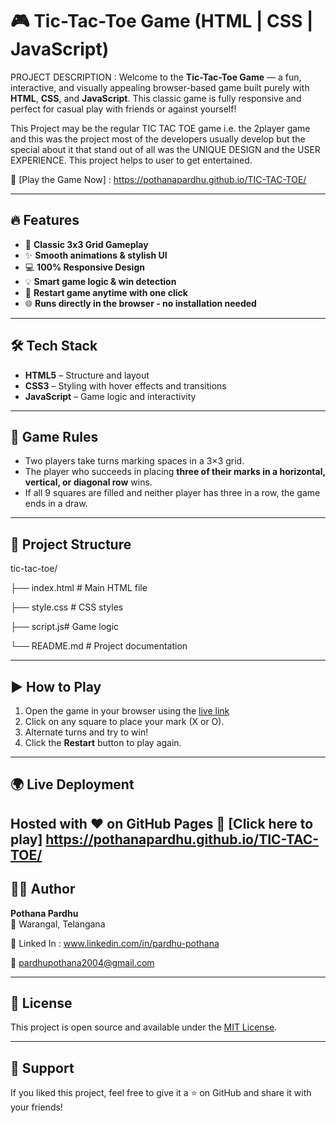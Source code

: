 # 🎮 Tic-Tac-Toe Game (HTML | CSS | JavaScript)

PROJECT DESCRIPTION :
Welcome to the **Tic-Tac-Toe Game** — a fun, interactive, and visually appealing browser-based game built purely with **HTML**, **CSS**, and **JavaScript**. This classic game is fully responsive and perfect for casual play with friends or against yourself!

This Project may be the regular TIC TAC TOE game i.e. the 2player game and this was the project most of the developers usually develop but the special about it that stand out of all was the UNIQUE DESIGN and the USER EXPERIENCE.
This project helps to user to get entertained.

🚀 [Play the Game Now] : https://pothanapardhu.github.io/TIC-TAC-TOE/


---

## 🔥 Features

- 🎯 **Classic 3x3 Grid Gameplay**
- ✨ **Smooth animations & stylish UI**
- 💻 **100% Responsive Design**
- 💡 **Smart game logic & win detection**
- 🔁 **Restart game anytime with one click**
- 🌐 **Runs directly in the browser - no installation needed**

---

## 🛠️ Tech Stack

- **HTML5** – Structure and layout
- **CSS3** – Styling with hover effects and transitions
- **JavaScript** – Game logic and interactivity

---

## 🧠 Game Rules

- Two players take turns marking spaces in a 3×3 grid.
- The player who succeeds in placing **three of their marks in a horizontal, vertical, or diagonal row** wins.
- If all 9 squares are filled and neither player has three in a row, the game ends in a draw.

---

## 📂 Project Structure
tic-tac-toe/

├── index.html # Main HTML file

├── style.css  # CSS styles

├── script.js# Game logic

└── README.md # Project documentation

---

## ▶️ How to Play

1. Open the game in your browser using the [live link](https://pothanapardhu.github.io/TIC-TAC-TOE/)
2. Click on any square to place your mark (X or O).
3. Alternate turns and try to win!
4. Click the **Restart** button to play again.

---

## 🌍 Live Deployment

Hosted with ❤️ on  GitHub Pages 
🔗 [Click here to play] https://pothanapardhu.github.io/TIC-TAC-TOE/
---

## 🧑‍💻 Author

**Pothana Pardhu**  
📍 Warangal, Telangana  

🔗 Linked In : www.linkedin.com/in/pardhu-pothana

📧 pardhupothana2004@gmail.com

---

## 📜 License

This project is open source and available under the [MIT License](LICENSE).

---

## 💖 Support

If you liked this project, feel free to give it a ⭐️ on GitHub and share it with your friends!

